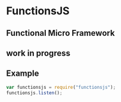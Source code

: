 # FunctionsJS
## Functional Micro Framework
## work in progress
## Example

```javascript
var functionsjs = require("functionsjs");
functionsjs.listen();
```
